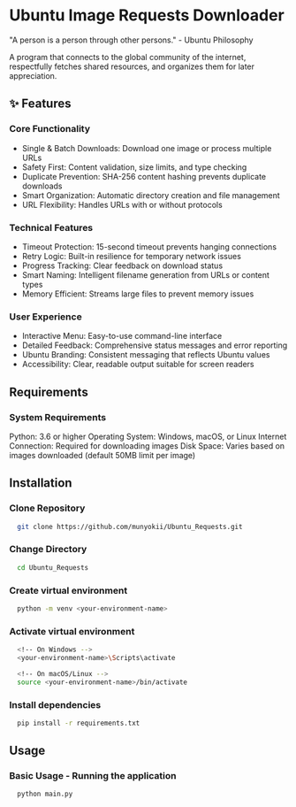 # Ubuntu Image Requests Downloader

"A person is a person through other persons." - Ubuntu Philosophy

A program that connects to the global community of the internet, respectfully fetches shared resources, and organizes them for later appreciation.

## ✨ Features

### Core Functionality

- Single & Batch Downloads: Download one image or process multiple URLs
- Safety First: Content validation, size limits, and type checking
- Duplicate Prevention: SHA-256 content hashing prevents duplicate downloads
- Smart Organization: Automatic directory creation and file management
- URL Flexibility: Handles URLs with or without protocols

### Technical Features

- Timeout Protection: 15-second timeout prevents hanging connections
- Retry Logic: Built-in resilience for temporary network issues
- Progress Tracking: Clear feedback on download status
- Smart Naming: Intelligent filename generation from URLs or content types
- Memory Efficient: Streams large files to prevent memory issues

### User Experience

- Interactive Menu: Easy-to-use command-line interface
- Detailed Feedback: Comprehensive status messages and error reporting
- Ubuntu Branding: Consistent messaging that reflects Ubuntu values
- Accessibility: Clear, readable output suitable for screen readers

## Requirements
### System Requirements

Python: 3.6 or higher
Operating System: Windows, macOS, or Linux
Internet Connection: Required for downloading images
Disk Space: Varies based on images downloaded (default 50MB limit per image)

## Installation

### Clone Repository
```bash
  git clone https://github.com/munyokii/Ubuntu_Requests.git
```

### Change Directory
```bash
  cd Ubuntu_Requests
  ```

### Create virtual environment
```bash
  python -m venv <your-environment-name>
```

### Activate virtual environment
```bash
  <!-- On Windows -->
  <your-environment-name>\Scripts\activate

  <!-- On macOS/Linux -->
  source <your-environment-name>/bin/activate
```
### Install dependencies
```bash
  pip install -r requirements.txt
```

## Usage
### Basic Usage - Running the application
```bash
  python main.py
```
